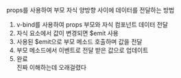 props를 사용하여 부모 자식 양방향 사이에 데이터를 전달하는 방법  
1. v-bind를 사용하여 props 부모와 자식 컴포넌트 데이터 전달  
2. 자식 요소에서 값이 변경되면 $emit 사용  
3. 사용된 $emit으로 부모 메소드 호출하며 값을 전달  
4. 부모 메소드에서 이벤트로 전달 받은 값으로 업데이트  
5. 완료  
진짜 이해하는데 오래걸렸다

